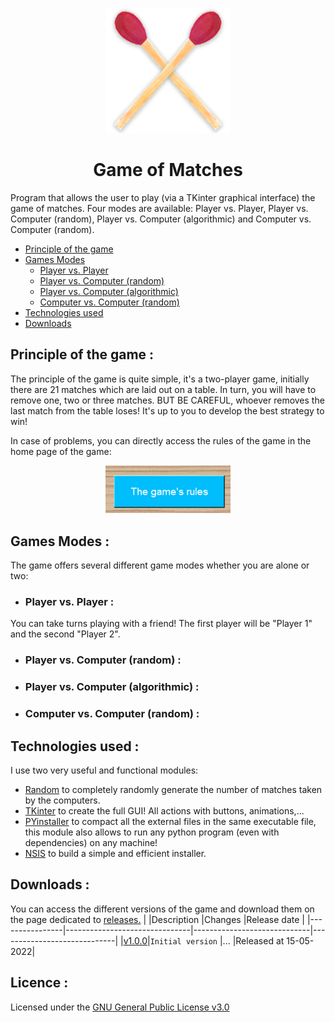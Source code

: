 <p align="center">
  <img width="200" src="img\LOGO_v1.png" alt="Game of Matches logo">
</p>
<h1 align="center">Game of Matches</h1>

Program that allows the user to play (via a TKinter graphical interface) the game of matches.
Four modes are available: Player vs. Player, Player vs. Computer (random), Player vs. Computer (algorithmic) and Computer vs. Computer (random).

- [Principle of the game](https://github.com/4strium/Game-of-Matches#principle-of-the-game)
- [Games Modes](https://github.com/4strium/Game-of-Matches#games-modes-)
    - [Player vs. Player](https://github.com/4strium/Game-of-Matches#player-vs-player-)
    - [Player vs. Computer (random)](https://github.com/4strium/Game-of-Matches#player-vs-computer-random-)
    - [Player vs. Computer (algorithmic)](https://github.com/4strium/Game-of-Matches#player-vs-computer-algorithmic-)
    - [Computer vs. Computer (random)](https://github.com/4strium/Game-of-Matches#computer-vs-computer-random-)
- [Technologies used](https://github.com/4strium/Game-of-Matches#)
- [Downloads](https://github.com/4strium/Game-of-Matches#downloads-)

## Principle of the game :
The principle of the game is quite simple, it's a two-player game, initially there are 21 matches which are laid out on a table.
In turn, you will have to remove one, two or three matches.
BUT BE CAREFUL, whoever removes the last match from the table loses!
It's up to you to develop the best strategy to win!

In case of problems, you can directly access the rules of the game in the home page of the game:
<p align="center">
  <img width="200" src="img\docs\game_rules.PNG" alt="Image button of game rules">
</p>

## Games Modes :
The game offers several different game modes whether you are alone or two:
- ### Player vs. Player :
You can take turns playing with a friend! The first player will be "Player 1" and the second "Player 2".
- ### Player vs. Computer (random) :
- ### Player vs. Computer (algorithmic) :
- ### Computer vs. Computer (random) :


## Technologies used :
I use two very useful and functional modules:
- [Random](https://docs.python.org/3/library/random.html)
to completely randomly generate the number of matches taken by the computers.
- [TKinter](https://docs.python.org/fr/3/library/tk.html)
to create the full GUI! All actions with buttons, animations,...
- [PYinstaller](https://pyinstaller.org/en/stable/)
to compact all the external files in the same executable file, this module also allows to run any python program (even with dependencies) on any machine!
- [NSIS](https://nsis.sourceforge.io/Main_Page) 
to build a simple and efficient installer.

## Downloads :
You can access the different versions of the game and download them on the page dedicated to [releases.](https://github.com/4strium/Game-of-Matches/releases)
|                |Description                         |Changes                         |Release date                        |
|----------------|-------------------------------|-----------------------------|-----------------------------|
|[v1.0.0](https://github.com/4strium/Game-of-Matches/releases/tag/v1.0.0)|`Initial version`            |...            |Released at 15-05-2022|


## Licence :
Licensed under the [GNU General Public License v3.0](https://github.com/4strium/Game-of-Matches/blob/main/LICENSE)
